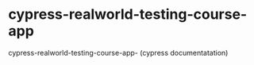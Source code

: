 # cypress-realworld-testing-course-app
cypress-realworld-testing-course-app- (cypress documentatation)
